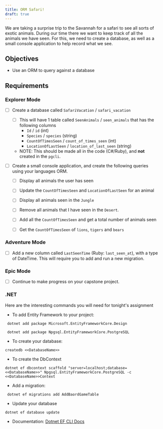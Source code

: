```yaml
---
title: ORM Safari!
draft: true
---
```


We are taking a surprise trip to the Savannah for a safari to see all sorts of exotic animals. During our time there we want to keep track of all the animals we have seen. For this, we need to create a database, as well as a small console application to help record what we see. 


## Objectives

* Use an ORM to query against a database

## Requirements


### Explorer Mode

* [ ] Create a database called `SafariVacation` / `safari_vacation`
    * [ ] This will have 1 table called `SeenAnimals` / `seen_animals` that has the following columns
        - `Id` / `id` (int)
        - `Species` /  `species` (string)
        - `CountOfTimesSeen` / `count_of_times_seen` (int)
        - `LocationOfLastSeen` / `location_of_last_seen` (string)
    - NOTE: This should be made all in the code (C#/Ruby), and **not** created in the `pgcli`.


* [ ] Create a small console application, and create the following queries using your languages ORM.
    * [ ] Display all animals the user has seen
    * [ ] Update the `CountOfTimesSeen`  and `LocationOfLastSeen` for an animal
    * [ ] Display all animals seen in the `Jungle`
    * [ ] Remove all animals that I have seen in the `Desert`.
    * [ ] Add all the `CountOfTimesSeen` and get a total number of animals seen
    * [ ] Get the `CountOfTimesSeen` of `lions`, `tigers` and `bears`



### Adventure Mode

* [ ] Add a new column called `LastSeenTime` (Ruby: `last_seen_at`), with a type of DateTime. This will require you to add and run a new migration.


### Epic Mode

* [ ] Continue to make progress on your capstone project.


### .NET

Here are the interesting commands you will need for tonight's assignment

- To add Entity Framework to your project:
```
 dotnet add package Microsoft.EntityFrameworkCore.Design

 dotnet add package Npgsql.EntityFrameworkCore.PostgreSQL
 ```

 - To create your database:
 ```
 createdb <<DatabaseName>>
 ```

 - To create the DbContext
 ```
 dotnet ef dbcontext scaffold "server=localhost;database=<<DatabaseName>>" Npgsql.EntityFrameworkCore.PostgreSQL -c <<DatabaseName>>Context

```

- Add a migration:
```
 dotnet ef migrations add AddBaordGameTable
```

- Update your database
```
dotnet ef database update
```

 - Documentation: [Dotnet EF CLI Docs](https://docs.microsoft.com/en-us/ef/core/miscellaneous/cli/dotnet)





